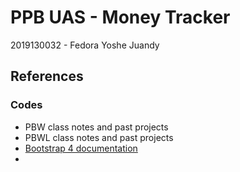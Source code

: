 # PPB UAS - Money Tracker

2019130032 - Fedora Yoshe Juandy

## References

### Codes

- PBW class notes and past projects
- PBWL class notes and past projects
- [Bootstrap 4 documentation](https://getbootstrap.com/docs/4.1)
- 
